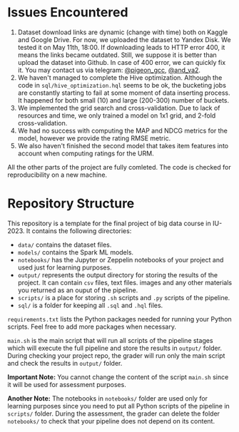 # Issues Encountered

1. Dataset download links are dynamic (change with time) both on Kaggle and Google Drive. For now, we uploaded the dataset to Yandex Disk. We tested it on May 11th, 18:00. If downloading leads to HTTP error 400, it means the links became outdated. Still, we suppose it is better than upload the dataset into Github. In case of 400 error, we can quickly fix it. You may contact us via telegram: [@pigeon_gcc](https://t.me/pigeon_gcc), [@and_va2](https://t.me/and_va2).
2. We haven't managed to complete the Hive optimization. Although the code in `sql/hive_optimization.hql` seems to be ok, the bucketing jobs are constantly starting to fail at some moment of data inserting process. It happened for both small (10) and large (200-300) number of buckets.
3. We implemented the grid search and cross-validation. Due to lack of resources and time, we only trained a model on 1x1 grid, and 2-fold cross-validation.
4. We had no success with computing the MAP and NDCG metrics for the model, however we provide the rating RMSE metric.
5. We also haven't finished the second model that takes item features into account when computing ratings for the URM.

All the other parts of the project are fully comleted. The code is checked for reproducibility on a new machine.

# Repository Structure

This repository is a template for the final project of big data course in IU-2023. It contains the following directories:

- `data/` contains the dataset files.
- `models/` contains the Spark ML models.
- `notebooks/` has the Jupyter or Zeppelin notebooks of your project and used just for learning purposes.
- `output/` represents the output directory for storing the results of the project. It can contain `csv` files, text files. images and any other materials you returned as an ouput of the pipeline.
- `scripts/` is a place for storing `.sh` scripts and `.py` scripts of the pipeline.
- `sql/` is a folder for keeping all `.sql` and `.hql` files.

`requirements.txt` lists the Python packages needed for running your Python scripts. Feel free to add more packages when necessary.

`main.sh` is the main script that will run all scripts of the pipeline stages which will execute the full pipeline and store the results in `output/` folder. During checking your project repo, the grader will run only the main script and check the results in `output/` folder.

**Important Note:** You cannot change the content of the script `main.sh` since it will be used for assessment purposes.

**Another Note:** The notebooks in `notebooks/` folder are used only for learning purposes since you need to put all Python scripts of the pipeline in `scripts/` folder. During the assessment, the grader can delete the folder `notebooks/` to check that your pipeline does not depend on its content.
